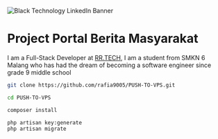 
![Black Technology LinkedIn Banner](https://github.com/rafia9005/rafia9005/assets/70046808/0e185069-615e-450b-a01f-89de37d25c30)

# Project Portal Berita Masyarakat
I am a Full-Stack Developer at [RR.TECH](https://ngodingsantuy.site), I am a student from SMKN 6 Malang who has had the dream of becoming a software engineer since grade 9 middle school

```bash
git clone https://github.com/rafia9005/PUSH-TO-VPS.git
```
```bash
cd PUSH-TO-VPS
```
```bash
composer install
```
```bash
php artisan key:generate
php artisan migrate
```
